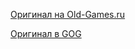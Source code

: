 [Оригинал на Old-Games.ru](https://www.old-games.ru/game/3563.html)

[Оригинал в GOG](https://www.gog.com/game/sensible_world_of_soccer_9697)
